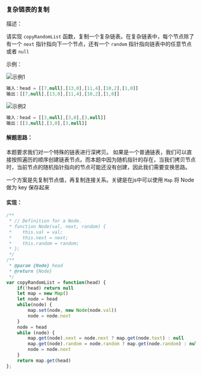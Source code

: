 ### 复杂链表的复制

描述：

请实现 `copyRandomList` 函数，复制一个复杂链表。在复杂链表中，每个节点除了有一个 `next` 指针指向下一个节点，还有一个 `random` 指针指向链表中的任意节点或者 `null`

示例：

![示例1](https://assets.leetcode-cn.com/aliyun-lc-upload/uploads/2020/01/09/e1.png)

```js
输入：head = [[7,null],[13,0],[11,4],[10,2],[1,0]]
输出：[[7,null],[13,0],[11,4],[10,2],[1,0]]
```

![示例2](https://assets.leetcode-cn.com/aliyun-lc-upload/uploads/2020/01/09/e2.png)

```js
输入：head = [[3,null],[3,0],[3,null]]
输出：[[3,null],[3,0],[3,null]]
```

#### 解题思路：

本题要求我们对一个特殊的链表进行深拷贝。
如果是一个普通链表，我们可以直接按照遍历的顺序创建链表节点。而本题中因为随机指针的存在，当我们拷贝节点时，当前节点的随机指针指向的节点可能还没有创建，因此我们需要变换思路。

一个方案是先复制节点值，再复制连接关系。关键是在js中可以使用 `Map` 将 Node 做为 key 保存起来 

#### 实现：

```js
/**
 * // Definition for a Node.
 * function Node(val, next, random) {
 *    this.val = val;
 *    this.next = next;
 *    this.random = random;
 * };
 */
/**
 * @param {Node} head
 * @return {Node}
 */
var copyRandomList = function(head) {
    if(!head) return null
    let map = new Map()
    let node = head
    while(node) {
        map.set(node, new Node(node.val))
        node = node.next
    }
    node = head
    while (node) {
        map.get(node).next = node.next ? map.get(node.text) : null
        map.get(node).random = node.random ? map.get(node.random) : null
        node = node.next
    }
    return map.get(head)
};
```